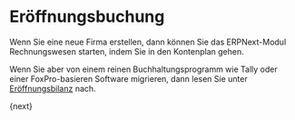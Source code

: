 <!-- add-breadcrumbs -->
# Eröffnungsbuchung


Wenn Sie eine neue Firma erstellen, dann können Sie das ERPNext-Modul Rechnungswesen starten, indem Sie in den Kontenplan gehen.

Wenn Sie aber von einem reinen Buchhaltungsprogramm wie Tally oder einer FoxPro-basieren Software migrieren, dann lesen Sie unter [Eröffnungsbilanz](/docs/user/manual/de/accounts/opening-accounts.html) nach.

{next}
